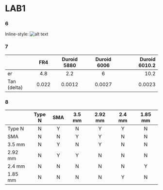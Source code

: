 # LAB1

### 6

Inline-style: 
![alt text](https://github.com/CourseReps/ECEN452-Spring2016/blob/master/Students/FAEspinal/Lab1/Final/ECEN_452_S11_Plot.png "S11")


### 7

|               | FR4   | Duroid 5880 | Duroid 6006 | Duroid 6010.2 | 
| ------------- |:-----:|:-----------:|:-----------:|--------------:| 
| er            | 4.8   |    2.2      |      6      |     10.2      |  
| Tan (delta)   | 0.022 |   0.0012    |   0.0027    |    0.0023     |


### 8

|               | Type N | SMA | 3.5 mm | 2.92 mm | 2.4 mm| 1.85 mm | 
| ------------- |:------:|:---:|:------:|:-------:|:-----:|:-------:| 
| Type N        |   N    |  Y  |   N    |   Y     |   Y   |   N     |  
| SMA           |   N    |  N  |   Y    |   Y     |   N   |   N     |
| 3.5 mm        |   N    |  Y  |   N    |   Y     |   N   |   N     |
| 2.92 mm       |   N    |  Y  |   Y    |   N     |   N   |   N     |
| 2.4 mm        |   N    |  N  |   N    |   N     |   N   |   Y     |
| 1.85 mm       |   N    |  N  |   N    |   N     |   Y   |   N     |
